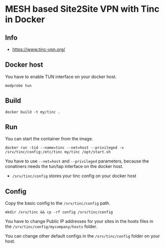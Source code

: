 # MESH based Site2Site VPN with Tinc in Docker

## Info

  - https://www.tinc-vpn.org/

## Docker host

You have to enable TUN interface on your docker host.

```
modprobe tun
```

## Build

```
docker build -t my/tinc .
```

## Run

You can start the container from the image.

```
docker run -tid --name=tinc --net=host --privileged -v /srv/tinc/config:/etc/tinc my/tinc /opt/start.sh
```

You have to use `--net=host` and `--privileged` parameters, because the conatiners needs the tun/tap interface on the docker host.

  - `/srv/tinc/config` stores your tinc config on your docker host

## Config


Copy the basic config to the `/srv/tinc/config` path.

```
mkdir /srv/tinc && cp -rf config /srv/tinc/config
```

You have to change Public IP addresses for your sites in the hosts files in the `/srv/tinc/config/mycompany/hosts` folder.


You can change other default configs in the `/srv/tinc/config` folder on your host.

